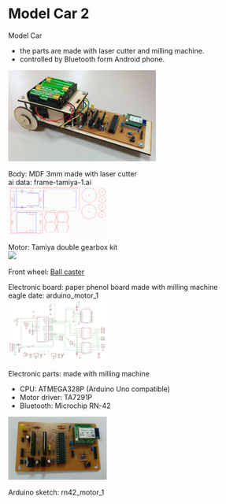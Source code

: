 Model Car 2
===============

Model Car <br>
* the parts are made with laser cutter and milling machine.
* controlled by Bluetooth form Android phone.

<img src="https://raw.githubusercontent.com/ohwada/Fab_ModelCar/master/docs/car2/car2.png" width="300" />

Body: MDF 3mm made with laser cutter<br>
ai data: frame-tamiya-1.ai <br>
<img src="https://raw.githubusercontent.com/ohwada/Fab_ModelCar/master/docs/car2/frame-tamiya-1.png" width="200" />

Motor: Tamiya double gearbox kit <br>
<img src="https://raw.githubusercontent.com/ohwada/Fab_ModelCar/master/docs/car2/tamiya_gearbox.png" width="150" />

Front wheel: [Ball caster](http://www.amazon.co.jp/dp/B00GQNC7JC/)

Electronic board: paper phenol board made with milling machine <br>
eagle date: arduino_motor_1 <br>
<img src="https://raw.githubusercontent.com/ohwada/Fab_ModelCar/master/docs/car2/arduino_motor_1_sch.png" width="200" />

Electronic parts: made with milling machine
* CPU: ATMEGA328P (Arduino Uno compatible)
* Motor driver: TA7291P
* Bluetooth: Microchip RN-42

<img src="https://raw.githubusercontent.com/ohwada/Fab_ModelCar/master/docs/car2/arduino_motor_1_front.png" width="200" />

Arduino sketch: rn42_motor_1 <br>
